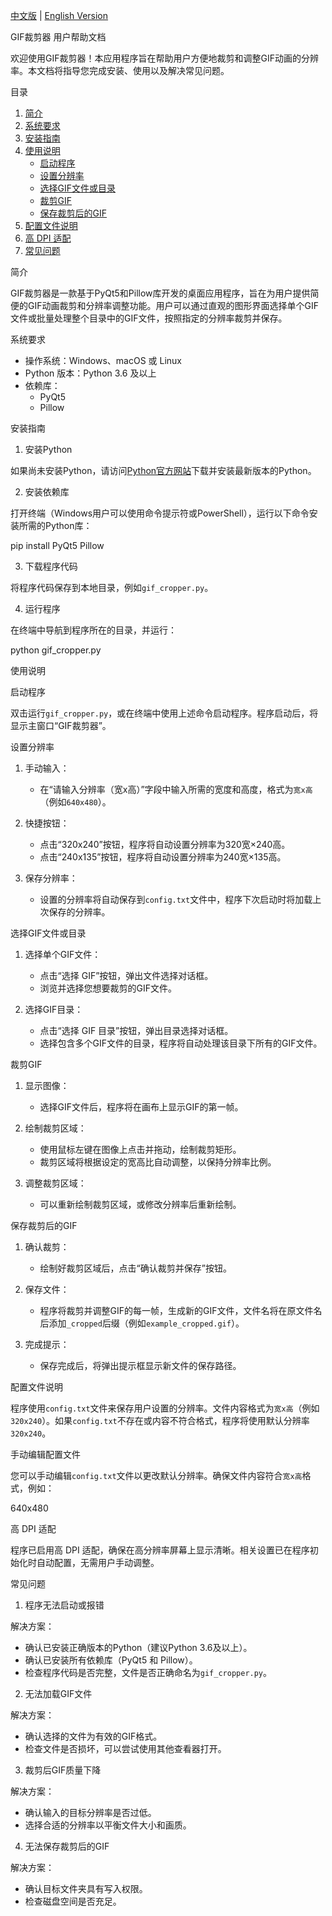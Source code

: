 [中文版](README.md) | [English Version](README_eng.md)

GIF裁剪器 用户帮助文档

欢迎使用GIF裁剪器！本应用程序旨在帮助用户方便地裁剪和调整GIF动画的分辨率。本文档将指导您完成安装、使用以及解决常见问题。

目录

1. [简介](#简介)
2. [系统要求](#系统要求)
3. [安装指南](#安装指南)
4. [使用说明](#使用说明)
    - [启动程序](#启动程序)
    - [设置分辨率](#设置分辨率)
    - [选择GIF文件或目录](#选择gif文件或目录)
    - [裁剪GIF](#裁剪gif)
    - [保存裁剪后的GIF](#保存裁剪后的gif)
5. [配置文件说明](#配置文件说明)
6. [高 DPI 适配](#高-dpi-适配)
7. [常见问题](#常见问题)



简介

GIF裁剪器是一款基于PyQt5和Pillow库开发的桌面应用程序，旨在为用户提供简便的GIF动画裁剪和分辨率调整功能。用户可以通过直观的图形界面选择单个GIF文件或批量处理整个目录中的GIF文件，按照指定的分辨率裁剪并保存。

系统要求

- 操作系统：Windows、macOS 或 Linux
- Python 版本：Python 3.6 及以上
- 依赖库：
    - PyQt5
    - Pillow

安装指南

1. 安装Python

如果尚未安装Python，请访问[Python官方网站](https://www.python.org/downloads/)下载并安装最新版本的Python。

2. 安装依赖库

打开终端（Windows用户可以使用命令提示符或PowerShell），运行以下命令安装所需的Python库：

pip install PyQt5 Pillow

3. 下载程序代码

将程序代码保存到本地目录，例如`gif_cropper.py`。

4. 运行程序

在终端中导航到程序所在的目录，并运行：

python gif_cropper.py

使用说明

启动程序

双击运行`gif_cropper.py`，或在终端中使用上述命令启动程序。程序启动后，将显示主窗口“GIF裁剪器”。

设置分辨率

1. 手动输入：
    - 在“请输入分辨率（宽x高）”字段中输入所需的宽度和高度，格式为`宽x高`（例如`640x480`）。
  
2. 快捷按钮：
    - 点击“320x240”按钮，程序将自动设置分辨率为320宽×240高。
    - 点击“240x135”按钮，程序将自动设置分辨率为240宽×135高。

3. 保存分辨率：
    - 设置的分辨率将自动保存到`config.txt`文件中，程序下次启动时将加载上次保存的分辨率。

选择GIF文件或目录

1. 选择单个GIF文件：
    - 点击“选择 GIF”按钮，弹出文件选择对话框。
    - 浏览并选择您想要裁剪的GIF文件。
  
2. 选择GIF目录：
    - 点击“选择 GIF 目录”按钮，弹出目录选择对话框。
    - 选择包含多个GIF文件的目录，程序将自动处理该目录下所有的GIF文件。

裁剪GIF

1. 显示图像：
    - 选择GIF文件后，程序将在画布上显示GIF的第一帧。
  
2. 绘制裁剪区域：
    - 使用鼠标左键在图像上点击并拖动，绘制裁剪矩形。
    - 裁剪区域将根据设定的宽高比自动调整，以保持分辨率比例。

3. 调整裁剪区域：
    - 可以重新绘制裁剪区域，或修改分辨率后重新绘制。

保存裁剪后的GIF

1. 确认裁剪：
    - 绘制好裁剪区域后，点击“确认裁剪并保存”按钮。
  
2. 保存文件：
    - 程序将裁剪并调整GIF的每一帧，生成新的GIF文件，文件名将在原文件名后添加`_cropped`后缀（例如`example_cropped.gif`）。
  
3. 完成提示：
    - 保存完成后，将弹出提示框显示新文件的保存路径。

配置文件说明

程序使用`config.txt`文件来保存用户设置的分辨率。文件内容格式为`宽x高`（例如`320x240`）。如果`config.txt`不存在或内容不符合格式，程序将使用默认分辨率`320x240`。

手动编辑配置文件

您可以手动编辑`config.txt`文件以更改默认分辨率。确保文件内容符合`宽x高`格式，例如：

640x480

高 DPI 适配

程序已启用高 DPI 适配，确保在高分辨率屏幕上显示清晰。相关设置已在程序初始化时自动配置，无需用户手动调整。

常见问题

1. 程序无法启动或报错

解决方案：
- 确认已安装正确版本的Python（建议Python 3.6及以上）。
- 确认已安装所有依赖库（PyQt5 和 Pillow）。
- 检查程序代码是否完整，文件是否正确命名为`gif_cropper.py`。

2. 无法加载GIF文件

解决方案：
- 确认选择的文件为有效的GIF格式。
- 检查文件是否损坏，可以尝试使用其他查看器打开。

3. 裁剪后GIF质量下降

解决方案：
- 确认输入的目标分辨率是否过低。
- 选择合适的分辨率以平衡文件大小和画质。

4. 无法保存裁剪后的GIF

解决方案：
- 确认目标文件夹具有写入权限。
- 检查磁盘空间是否充足。


